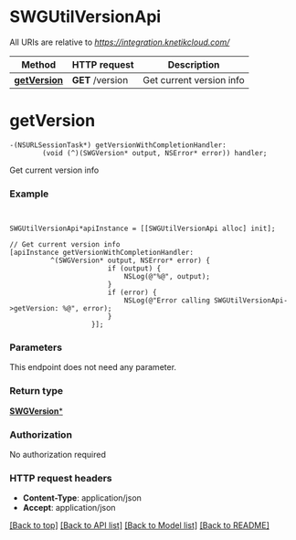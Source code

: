 # SWGUtilVersionApi

All URIs are relative to *https://integration.knetikcloud.com/*

Method | HTTP request | Description
------------- | ------------- | -------------
[**getVersion**](SWGUtilVersionApi.md#getversion) | **GET** /version | Get current version info


# **getVersion**
```objc
-(NSURLSessionTask*) getVersionWithCompletionHandler: 
        (void (^)(SWGVersion* output, NSError* error)) handler;
```

Get current version info

### Example 
```objc


SWGUtilVersionApi*apiInstance = [[SWGUtilVersionApi alloc] init];

// Get current version info
[apiInstance getVersionWithCompletionHandler: 
          ^(SWGVersion* output, NSError* error) {
                        if (output) {
                            NSLog(@"%@", output);
                        }
                        if (error) {
                            NSLog(@"Error calling SWGUtilVersionApi->getVersion: %@", error);
                        }
                    }];
```

### Parameters
This endpoint does not need any parameter.

### Return type

[**SWGVersion***](SWGVersion.md)

### Authorization

No authorization required

### HTTP request headers

 - **Content-Type**: application/json
 - **Accept**: application/json

[[Back to top]](#) [[Back to API list]](../README.md#documentation-for-api-endpoints) [[Back to Model list]](../README.md#documentation-for-models) [[Back to README]](../README.md)

